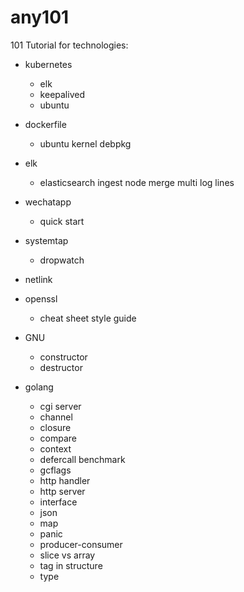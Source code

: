 # any101

101 Tutorial for technologies:
 - kubernetes
   - elk
   - keepalived
   - ubuntu

 - dockerfile
   - ubuntu kernel debpkg

 - elk
   - elasticsearch ingest node merge multi log lines

 - wechatapp
   - quick start

 - systemtap
   - dropwatch

 - netlink

 - openssl
   - cheat sheet style guide

 - GNU
   - constructor
   - destructor

 - golang
   - cgi server
   - channel
   - closure
   - compare
   - context
   - defercall benchmark
   - gcflags
   - http handler
   - http server
   - interface
   - json
   - map
   - panic
   - producer-consumer
   - slice vs array
   - tag in structure
   - type
